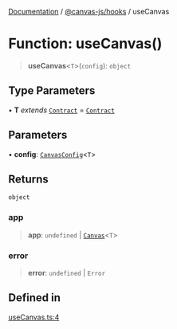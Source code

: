 [Documentation](../../../packages.md) / [@canvas-js/hooks](../index.md) / useCanvas

# Function: useCanvas()

> **useCanvas**\<`T`\>(`config`): `object`

## Type Parameters

• **T** *extends* [`Contract`](../../core/type-aliases/Contract.md) = [`Contract`](../../core/type-aliases/Contract.md)

## Parameters

• **config**: [`CanvasConfig`](../../core/interfaces/CanvasConfig.md)\<`T`\>

## Returns

`object`

### app

> **app**: `undefined` \| [`Canvas`](../../core/classes/Canvas.md)\<`T`\>

### error

> **error**: `undefined` \| `Error`

## Defined in

[useCanvas.ts:4](https://github.com/canvasxyz/canvas/blob/62d177fb446565afa753f83091e84331fbd47245/packages/hooks/src/useCanvas.ts#L4)
